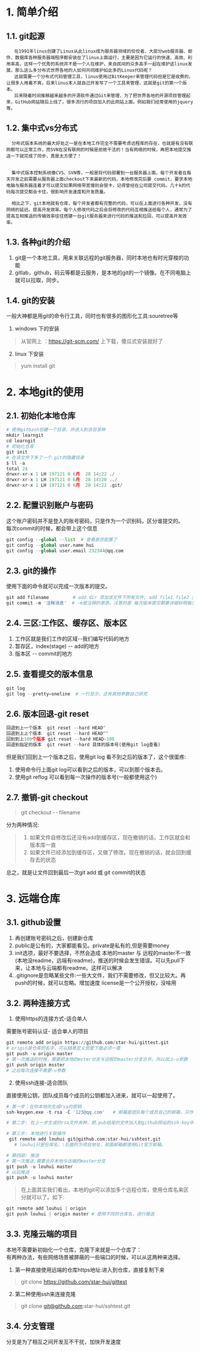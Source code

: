 # 1. 简单介绍

## 1.1. git起源

       在1991年linus创建了Linux从此linux成为服务器领域的佼佼者，大部分web服务器、邮件、数据库各种服务器端程序都安装在了linux上面运行，主要是因为它运行的快速、高效、利用率高，这样一个优秀的系统并不是一个人在维护，来自民间的众多高手一起在维护这linux发展，那么这么多分布式世界各地的人如何共同维护如此多的Linux代码呢？
       这就需要一个分布式代码管理工具，linus使用过BitKeeper来管理代码但是它是收费的，让很多人用着不爽，后来linus本人就自己开发写了一个工具来管理，这就是git的第一个版本。
       后来随着时间推移越来越多的开源软件通过Git来管理，为了把世界各地的开源项目管理起来，GitHub网站随后上线了，很多流行的项目加入的此网站上面。例如我们经常使用的jquery等。

## 1.2. 集中式vs分布式

      分布式版本系统的最大好处之一是在本地工作完全不需要考虑远程库的存在，也就是有没有联网都可以正常工作，而SVN在没有联网的时候是拒绝干活的！当有网络的时候，再把本地提交推送一下就完成了同步，真是太方便了！


      集中式版本控制系统像CVS、SVN等，一般是将代码部署到一台服务器上面，每个开发者在每天开发之前需要从服务器上面checkout下来最新的代码，本地修改完后要 commit，要求本地电脑与服务器连着才可以提交如果网络带宽慢则会很卡，记得曾经在公司提交代码，几十k的代码每次提交都会卡住，很影响开发速度和开发质量。

      相比之下，git本地就有仓库，每个开发者都有完整的代码，可以在上面进行各种开发，没有网络的延迟。提高开发效率。每个人修改代码之后会将修改的代码互相推送给每个人，通常为了提高互相推送的传输效率往往搭建一台git服务器来进行代码的推送和拉回，可以提高开发效率。

## 1.3. 各种git的介绍

1. git是一个本地工具，用来关联远程的git服务器，同时本地也有时光穿梭的功能
2. gitlab，github，码云等都是云服务，是本地的git的一个镜像。在不同电脑上就可以拉取，同步。

## 1.4. git的安装

一般大神都是用git的命令行工具，同时也有很多的图形化工具:souretree等

1. windows 下的安装
> 从官网上 ：https://git-scm.com/ 上下载，傻瓜式安装就好了

2. linux 下安装

> yum install git

# 2. 本地git的使用

## 2.1. 初始化本地仓库

``` python
# 使用gitbash创建一个目录，并进入到该目录种
mkdir learngit
cd learngit
# 初始化仓库
git init
# 在该文件下多了一个.git的隐藏目录
$ ll -a
total 24
drwxr-xr-x 1 LH 197121 0 6月  28 14:22 ./
drwxr-xr-x 1 LH 197121 0 6月  28 14:20 ../
drwxr-xr-x 1 LH 197121 0 6月  28 14:22 .git/
```

## 2.2. 配置识别账户与密码

这个账户密码并不是登入的账号密码，只是作为一个识别码，区分谁提交的。  
每次commit的时候，都会带上这个信息

``` python
git config --global --list  # 查看是否配置了
git config --global user.name hui
git config --global user.email 232344@qq.com
```

## 2.3. git的操作

使用下面的命令就可以完成一次版本的提交。

``` python
git add filename         # add dir 添加该文件下所有文件; add file1 file2 ; add . 添加所有所有的文件。
git commit -m '注释消息'  # -m是注释的意思。注意的是 每次版本提交都要详细标明每次变化
```

## 2.4. 三区:工作区、缓存区、版本区

1. 工作区就是我们工作的区域--我们编写代码的地方
2. 暂存区，index(stage) -- add的地方
3. 版本区   -- commit的地方

## 2.5. 查看提交的版本信息

``` python
git log
git log --pretty=oneline  # 一行显示，还有其他参数自己研究
```

## 2.6. 版本回退-git reset

``` python
回退到上一个版本  git reset --hard HEAD^
回退到上上个版本  git reset --hard HEAD^^
回到到上100个版本 git reset --hard HEAD~100
回退到指定的版本  git reset --hard 具体的版本号(使用git log查看)
```

但是我们回到上一个版本之后，使用git log 看不到之后的版本了，这个很蛋疼:

1. 使用命令行上面git log可以看到之后的版本，可以到那个版本去。
2. 使用git reflog 可以看到每一次操作的版本号(一般都使用这个)

## 2.7. 撤销-git checkout

> git checkout -- filename

分为两种情况:

> 1. 如果文件自修改后还没有add到缓存区，现在撤销的话，工作区就会和版本库一直
> 2. 如果文件已经添加到缓存区，又做了修改。现在撤销的话，就会回到缓存去的状态

总之，就是让文件回到最后一次git add 或 git commit的状态

# 3. 远端仓库

## 3.1. github设置

1. 再创建账号密码之后，创建新仓库
2. public是公有的，大家都能看见。private是私有的,但是需要money
3. init选项，最好不要选择，不然会造成 本地的master 与 远程的master不一致(本地没readme，远端有readme)，推送的时候会发生错误。可以先pull下来，让本地与云端都有readme。这样可以解决
4. .gitignore是忽略某些文件:一些大文件，我们不需要修改，但又比较大。再push的时候，就可以忽略。增加速度
license是一个公开授权，没啥用


## 3.2. 两种连接方式

1. 使用https的连接方式-适合单人

需要账号密码认证- 适合单人的项目

``` python
git remote add origin https://github.com/star-hui/gittest.git
# origin是仓库的名字，可以随意定义但是下面必须一直
git push -u origin master
# 第一次推送的时候，需要把本地的mster分支与远程的master分支合并。所以加上-u参数
git push origin msster
# 之后每次连接不需要-u参数
```

2. 使用ssh连接-适合团队

直接使用公钥，团队成员每个成员的公钥都加入进来，就可以一起使用了。

``` python
# 第一步：在你本地先生成rsa的密钥
ssh-keygen.exe -t rsa -C '123@qq.com'   # 邮箱是团队每个成员自己的邮箱，只作为标识符

# 第二步: 在上一步生成的rsa文件夹种，把.pub结尾的文件加入到github网站的ssh-key中

# 第三步: 本地进行关联操作
 git remote add louhui git@github.com:star-hui/sshtest.git
   # louhui只是仓库名，:后面的为项目地址，前面邮箱都使用Git官方邮箱。

# 第四部: 推送
# 第一次推送,需要合并本地与远端的master分支
git push -u louhui master
# 以后推送
git push -u louhui master
```

> 在上面其实我们看出，本地的git可以添加多个远程仓库，使用仓库名来区分就可以了。如下:

``` python
git remote add louhui | origin
git push louhui | origin master # 使用不同的仓库名，进行推送
```

## 3.3. 克隆云端的项目

本地不需要新初始化一个仓库，克隆下来就是一个仓库了：  
有两种办法，有些网络场景被屏蔽的一些端口的时候，可以从这两种来选择。

1. 第一种直接使用远端的仓库https地址:进入到仓库，直接复制下来
> git clone https://github.com/star-hui/gittest

2. 第二种使用ssh来连接克隆
> git clone git@github.com:star-hui/sshtest.git

## 3.4. 分支管理

分支是为了相互之间开发互不干扰，加快开发速度